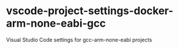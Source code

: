 # vscode-project-settings-docker-arm-none-eabi-gcc
Visual Studio Code settings for gcc-arm-none-eabi projects
